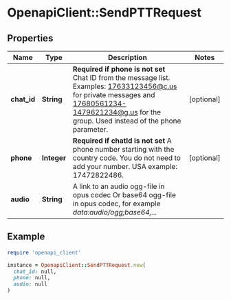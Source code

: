 # OpenapiClient::SendPTTRequest

## Properties

| Name | Type | Description | Notes |
| ---- | ---- | ----------- | ----- |
| **chat_id** | **String** | **Required if phone is not set**  Chat ID from the message list. Examples: 17633123456@c.us for private messages and 17680561234-1479621234@g.us for the group. Used instead of the phone parameter. | [optional] |
| **phone** | **Integer** | **Required if chatId is not set**  A phone number starting with the country code. You do not need to add your number.   USA example: 17472822486. | [optional] |
| **audio** | **String** | A link to an audio ogg-file in opus codec  Or base64 ogg-file in opus codec, for example *data:audio/ogg;base64,...* |  |

## Example

```ruby
require 'openapi_client'

instance = OpenapiClient::SendPTTRequest.new(
  chat_id: null,
  phone: null,
  audio: null
)
```

